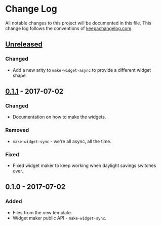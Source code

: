 # Change Log
All notable changes to this project will be documented in this file. This change log follows the conventions of [keepachangelog.com](http://keepachangelog.com/).

## [Unreleased]
### Changed
- Add a new arity to `make-widget-async` to provide a different widget shape.

## [0.1.1] - 2017-07-02
### Changed
- Documentation on how to make the widgets.

### Removed
- `make-widget-sync` - we're all async, all the time.

### Fixed
- Fixed widget maker to keep working when daylight savings switches over.

## 0.1.0 - 2017-07-02
### Added
- Files from the new template.
- Widget maker public API - `make-widget-sync`.

[Unreleased]: https://github.com/your-name/clojs_test/compare/0.1.1...HEAD
[0.1.1]: https://github.com/your-name/clojs_test/compare/0.1.0...0.1.1

